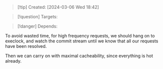 
>[!tip] Created: [2024-03-06 Wed 18:42]

>[!question] Targets: 

>[!danger] Depends: 

To avoid wasted time, for high frequency requests, we should hang on to execlock, and watch the commit stream until we know that all our requests have been resolved.

Then we can carry on with maximal cacheability, since everything is hot already.